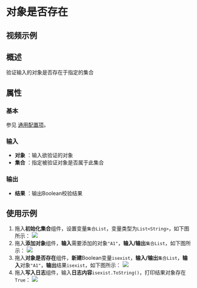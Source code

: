 # 对象是否存在

## 视频示例

## 概述

验证输入的对象是否存在于指定的集合

## 属性

### 基本

参见 [通用配置项](../Appendix/CommonConfigurationItems.md)。

### 输入

- **对象** ：输入欲验证的对象
- **集合** ：指定被验证对象是否属于此集合

### 输出

- **结果** ：输出Boolean校验结果

## 使用示例

1. 拖入**初始化集合**组件，设置变量`集合List`，变量类型为`List<String>`，如下图所示：
   ![](https://docimages.blob.core.chinacloudapi.cn/images/Activities/InitializeCollectionActivity1.png)
2. 拖入**添加对象**组件，**输入**需要添加的对象`"A1"`，**输入/输出**`集合List`，如下图所示：
   ![](https://docimages.blob.core.chinacloudapi.cn/images/Activities/AddToCollectionActivity1.png)
3. 拖入**对象是否存在**组件，**新建**Boolean变量`isexist`，**输入/输出**`集合List`，**输入**对象`"A1"`，**输出**结果`isexist`，如下图所示：
    ![](https://docimages.blob.core.chinacloudapi.cn/images/Activities/ExistsInCollectionActivity1.png)
4. 拖入**写入日志**组件，输入**日志内容**`isexist.ToString()`，打印结果对象存在`True`：
    ![](https://docimages.blob.core.chinacloudapi.cn/images/Activities/ExistsInCollectionActivity2.png)

